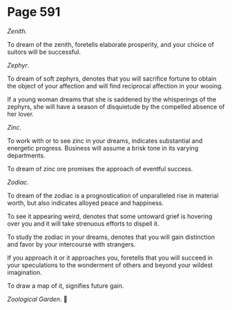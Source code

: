 # Page 591
_Zenith_.


To dream of the zenith, foretells elaborate prosperity,
and your choice of suitors will be successful.


_Zephyr_.


To dream of soft zephyrs, denotes that you will sacrifice fortune
to obtain the object of your affection and will find reciprocal
affection in your wooing.


If a young woman dreams that she is saddened by the whisperings
of the zephyrs, she will have a season of disquietude by the compelled
absence of her lover.


_Zinc_.


To work with or to see zinc in your dreams, indicates substantial
and energetic progress. Business will assume a brisk tone
in its varying departments.


To dream of zinc ore promises the approach of eventful success.


_Zodiac_.


To dream of the zodiac is a prognostication of unparalleled rise
in material worth, but also indicates alloyed peace and happiness.


To see it appearing weird, denotes that some untoward grief is hovering
over you and it will take strenuous efforts to dispell it.


To study the zodiac in your dreams, denotes that you will gain
distinction and favor by your intercourse with strangers.


If you approach it or it approaches you, foretells that you
will succeed in your speculations to the wonderment of others
and beyond your wildest imagination.


To draw a map of it, signifies future gain.


_Zoological Garden_.
